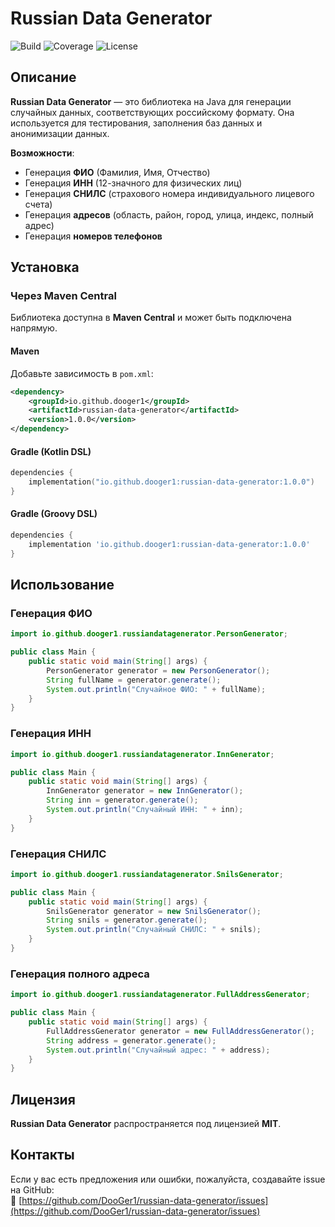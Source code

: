 # Russian Data Generator

![Build](https://github.com/DooGer1/russian-data-generator/actions/workflows/build.yml/badge.svg)
![Coverage](https://img.shields.io/badge/coverage-96%25-brightgreen)
![License](https://img.shields.io/badge/license-MIT-blue)

## Описание
**Russian Data Generator** — это библиотека на Java для генерации случайных данных, соответствующих российскому формату. Она используется для тестирования, заполнения баз данных и анонимизации данных.

**Возможности**:
- Генерация **ФИО** (Фамилия, Имя, Отчество)
- Генерация **ИНН** (12-значного для физических лиц)
- Генерация **СНИЛС** (страхового номера индивидуального лицевого счета)
- Генерация **адресов** (область, район, город, улица, индекс, полный адрес)
- Генерация **номеров телефонов**

## Установка
### **Через Maven Central**
Библиотека доступна в **Maven Central** и может быть подключена напрямую.

#### **Maven**
Добавьте зависимость в `pom.xml`:
```xml
<dependency>
    <groupId>io.github.dooger1</groupId>
    <artifactId>russian-data-generator</artifactId>
    <version>1.0.0</version>
</dependency>
```

#### **Gradle (Kotlin DSL)**
```kotlin
dependencies {
    implementation("io.github.dooger1:russian-data-generator:1.0.0")
}
```

#### **Gradle (Groovy DSL)**
```gradle
dependencies {
    implementation 'io.github.dooger1:russian-data-generator:1.0.0'
}
```

## Использование
### **Генерация ФИО**
```java
import io.github.dooger1.russiandatagenerator.PersonGenerator;

public class Main {
    public static void main(String[] args) {
        PersonGenerator generator = new PersonGenerator();
        String fullName = generator.generate();
        System.out.println("Случайное ФИО: " + fullName);
    }
}
```

### **Генерация ИНН**
```java
import io.github.dooger1.russiandatagenerator.InnGenerator;

public class Main {
    public static void main(String[] args) {
        InnGenerator generator = new InnGenerator();
        String inn = generator.generate();
        System.out.println("Случайный ИНН: " + inn);
    }
}
```

### **Генерация СНИЛС**
```java
import io.github.dooger1.russiandatagenerator.SnilsGenerator;

public class Main {
    public static void main(String[] args) {
        SnilsGenerator generator = new SnilsGenerator();
        String snils = generator.generate();
        System.out.println("Случайный СНИЛС: " + snils);
    }
}
```

### **Генерация полного адреса**
```java
import io.github.dooger1.russiandatagenerator.FullAddressGenerator;

public class Main {
    public static void main(String[] args) {
        FullAddressGenerator generator = new FullAddressGenerator();
        String address = generator.generate();
        System.out.println("Случайный адрес: " + address);
    }
}
```

## Лицензия
**Russian Data Generator** распространяется под лицензией **MIT**.

## Контакты
Если у вас есть предложения или ошибки, пожалуйста, создавайте issue на GitHub:  
🔗 [https://github.com/DooGer1/russian-data-generator/issues](https://github.com/DooGer1/russian-data-generator/issues)

